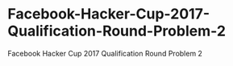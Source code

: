 # Facebook-Hacker-Cup-2017-Qualification-Round-Problem-2
Facebook Hacker Cup 2017 Qualification Round Problem 2
